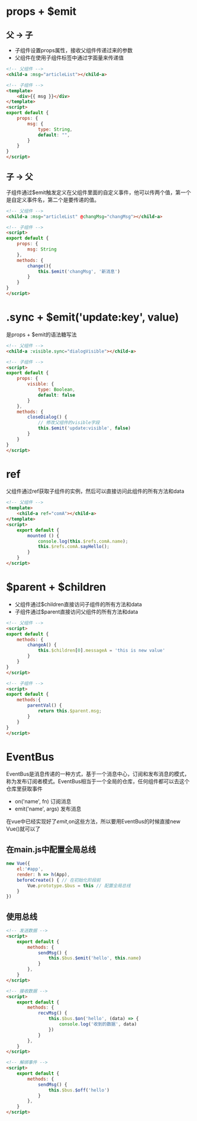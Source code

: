 # props + $emit

## 父 -> 子

- 子组件设置props属性，接收父组件传递过来的参数
- 父组件在使用子组件标签中通过字面量来传递值

```html
<!-- 父组件 -->
<child-a :msg="articleList"></child-a>

<!-- 子组件 -->
<template>
    <div>{{ msg }}</div>
</template>
<script>
export default {
    props: {
        msg: {
            type: String,
            default: "",
        }
    }
}
</script>
```

## 子 -> 父

子组件通过$emit触发定义在父组件里面的自定义事件，他可以传两个值，第一个是自定义事件名，第二个是要传递的值。

```html
<!-- 父组件 -->
<child-a :msg="articleList" @changMsg="changMsg"></child-a>

<!-- 子组件 -->
<script>
export default {
    props: {
        msg: String
    },
    methods: {
        change(){
            this.$emit('changMsg', '新消息')
        }
    }
}
</script>
```

# .sync + $emit('update:key', value)

是props + $emit的语法糖写法

```html
<!-- 父组件 -->
<child-a :visible.sync="dialogVisible"></child-a>

<!-- 子组件 -->
<script>
export default {
    props: {
        visible: {
            type: Boolean,
            default: false
        }
    },
    methods: {
        closeDialog() {
            // 修改父组件的visible字段
            this.$emit('update:visible', false)
        }
    }
}
</script>
```

# ref

父组件通过ref获取子组件的实例，然后可以直接访问此组件的所有方法和data

```html
<!-- 父组件 -->
<template>
    <child-a ref="comA"></child-a>
</template>
<script>
    export default {
        mounted () {
            console.log(this.$refs.comA.name);
            this.$refs.comA.sayHello();
        }
    }
</script>
```

# $parent + $children

- 父组件通过$children直接访问子组件的所有方法和data
- 子组件通过$parent直接访问父组件的所有方法和data

```html
<!-- 父组件 -->
<script>
export default {
    methods: {
        changeA() {
            this.$children[0].messageA = 'this is new value'
        }
    }
}
</script>

<!-- 子组件 -->
<script>
export default {
    methods:{
        parentVal() {
            return this.$parent.msg;
        }
    }
}
</script>
```

# EventBus

EventBus是消息传递的一种方式，基于一个消息中心，订阅和发布消息的模式，称为发布订阅者模式。EventBus相当于一个全局的仓库，任何组件都可以去这个仓库里获取事件

- on('name', fn) 订阅消息
- emit('name', args) 发布消息

在vue中已经实现好了$emit,$on这些方法，所以要用EventBus的时候直接new Vue()就可以了

## 在main.js中配置全局总线

```js
new Vue({
    el:'#app',
    render: h => h(App),
    beforeCreate() { // 在初始化阶段前
        Vue.prototype.$bus = this // 配置全局总线
    }
})
```

## 使用总线

```html
<!-- 发送数据 -->
<script>
    export default {
        methods: {
            sendMsg() {
                this.$bus.$emit('hello', this.name)
            }
        },
    }
</script>

<!-- 接收数据 -->
<script>
    export default {
        methods: {
            recvMsg() {
                this.$bus.$on('hello', (data) => {
                    console.log('收到的数据', data)
                })
            }
        },
    }
</script>

<!-- 解绑事件 -->
<script>
    export default {
        methods: {
            sendMsg() {
                this.$bus.$off('hello')
            }
        },
    }
</script>
```
